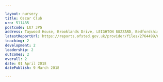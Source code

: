 ```yaml
---

layout: nursery
title: Oscar Club
urn: 511435
postcode: LU7 3PG
address: Taywood House, Brooklands Drive, LEIGHTON BUZZARD, Bedfordshire, LU7 3PG
latestReportUrl: https://reports.ofsted.gov.uk/provider/files/2764499/urn/511435.pdf
teaching: 2
development: 2
leadership: 2
outcomes: 2
overall: 2
date: 01 April 2018 
datePublish: 9 March 2018

---
```

